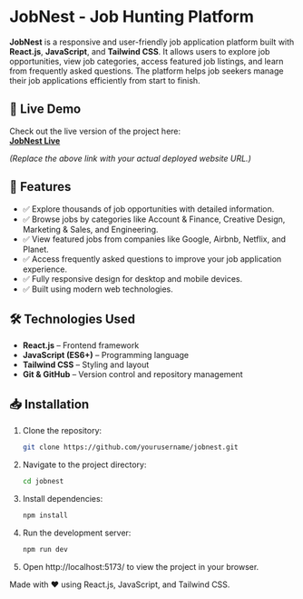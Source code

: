 # JobNest - Job Hunting Platform

**JobNest** is a responsive and user-friendly job application platform built with **React.js**, **JavaScript**, and **Tailwind CSS**. It allows users to explore job opportunities, view job categories, access featured job listings, and learn from frequently asked questions. The platform helps job seekers manage their job applications efficiently from start to finish.

## 🚀 Live Demo

Check out the live version of the project here:  
**[JobNest Live](https://your-live-link-here.com)**

*(Replace the above link with your actual deployed website URL.)*

## 📖 Features

- ✅ Explore thousands of job opportunities with detailed information.
- ✅ Browse jobs by categories like Account & Finance, Creative Design, Marketing & Sales, and Engineering.
- ✅ View featured jobs from companies like Google, Airbnb, Netflix, and Planet.
- ✅ Access frequently asked questions to improve your job application experience.
- ✅ Fully responsive design for desktop and mobile devices.
- ✅ Built using modern web technologies.

## 🛠 Technologies Used

- **React.js** – Frontend framework
- **JavaScript (ES6+)** – Programming language
- **Tailwind CSS** – Styling and layout
- **Git & GitHub** – Version control and repository management

## 📥 Installation

1. Clone the repository:
   ```bash
   git clone https://github.com/yourusername/jobnest.git
2. Navigate to the project directory:
   ```bash
   cd jobnest
3. Install dependencies:
   ```bash
   npm install
4. Run the development server:
   ```bash
   npm run dev
5. Open http://localhost:5173/ to view the project in your browser.

Made with ❤️ using React.js, JavaScript, and Tailwind CSS.
